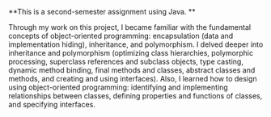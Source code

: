 **This is a second-semester assignment using Java. **

Through my work on this project, I became familiar with 
the fundamental concepts of object-oriented programming: encapsulation (data and implementation hiding), 
inheritance, and polymorphism. 
I delved deeper into inheritance and polymorphism (optimizing class hierarchies, polymorphic processing, superclass references and subclass objects,
type casting, dynamic method binding, final methods and classes, abstract classes and methods, and creating and using interfaces).
Also, I learned how to design using object-oriented programming: identifying and implementing relationships between classes, defining properties and functions of classes, and specifying interfaces.

